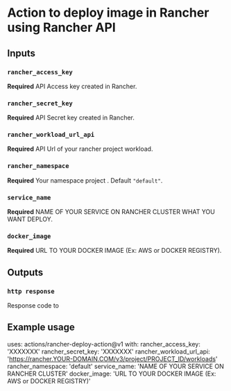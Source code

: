 # Action to deploy image in Rancher using Rancher API

## Inputs

### `rancher_access_key`

**Required** API Access key created in Rancher.

### `rancher_secret_key`

**Required** API Secret key created in Rancher.

### `rancher_workload_url_api`

**Required** API Url of your rancher project workload.

### `rancher_namespace`

**Required** Your namespace project . Default `"default"`.

### `service_name`

**Required** NAME OF YOUR SERVICE ON RANCHER CLUSTER WHAT YOU WANT DEPLOY.

### `docker_image`

**Required** URL TO YOUR DOCKER IMAGE (Ex: AWS or DOCKER REGISTRY).

## Outputs

### `http response`

Response code to

## Example usage

uses: actions/rancher-deploy-action@v1
with:
  rancher_access_key: 'XXXXXXX'
  rancher_secret_key: 'XXXXXXX'
  rancher_workload_url_api: 'https://rancher.YOUR-DOMAIN.COM/v3/project/PROJECT_ID/workloads'
  rancher_namespace: 'default'
  service_name: 'NAME OF YOUR SERVICE ON RANCHER CLUSTER'
  docker_image: 'URL TO YOUR DOCKER IMAGE (Ex: AWS or DOCKER REGISTRY)'